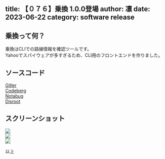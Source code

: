 title: 【０７６】乗換 1.0.0登場
author: 凛
date: 2023-06-22
category: software release
----
## 乗換って何？

乗換はCLIでの路線情報を確認ツールです。\
Yahooでスパイウェアが多すぎるため、CLI用のフロントエンドを作りました。

## ソースコード

[Gitler](https://gitler.moe/suwako/norikae)\
[Codeberg](https://codeberg.org/TechnicalSuwako/norikae)\
[Notabug](https://notabug.org/TechnicalSuwako/norikae)\
[Disroot](https://git.disroot.org/TechnicalSuwako/norikae)

## スクリーンショット

![](https://ass.technicalsuwako.moe/Screenshot_20230622_224604.png)\
![](https://ass.technicalsuwako.moe/Screenshot_20230622_224729.png)\
![](https://ass.technicalsuwako.moe/Screenshot_20230622_224917.png)

以上
